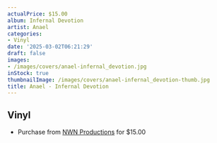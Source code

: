 ```yaml
---
actualPrice: $15.00
album: Infernal Devotion
artist: Anael
categories:
- Vinyl
date: '2025-03-02T06:21:29'
draft: false
images:
- /images/covers/anael-infernal_devotion.jpg
inStock: true
thumbnailImage: /images/covers/anael-infernal_devotion-thumb.jpg
title: Anael - Infernal Devotion
---
```


## Vinyl
* Purchase from [NWN Productions](http://shop.nwnprod.com/index.php?route=product/product&path=76&product_id=60235&sort=pd.name&order=ASC) for $15.00
